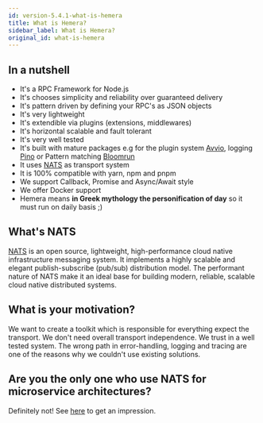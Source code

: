 ```yaml
---
id: version-5.4.1-what-is-hemera
title: What is Hemera?
sidebar_label: What is Hemera?
original_id: what-is-hemera
---
```


## In a nutshell

* It's a RPC Framework for Node.js
* It's chooses simplicity and reliability over guaranteed delivery
* It's pattern driven by defining your RPC's as JSON objects
* It's very lightweight
* It's extendible via plugins (extensions, middlewares)
* It's horizontal scalable and fault tolerant
* It's very well tested
* It's built with mature packages e.g for the plugin system [Avvio](https://github.com/mcollina/avvio), logging [Pino](https://github.com/pinojs/pino) or Pattern matching [Bloomrun](https://github.com/mcollina/bloomrun)
* It uses [NATS](#what-s-nats) as transport system
* It is 100% compatible with yarn, npm and pnpm
* We support Callback, Promise and Async/Await style
* We offer Docker support
* Hemera means **in Greek mythology the personification of day** so it must run on daily basis ;)

## What's NATS

[NATS](https://nats.io/) is an open source, lightweight, high-performance cloud native infrastructure messaging system. It implements a highly scalable and elegant publish-subscribe (pub/sub) distribution model. The performant nature of NATS make it an ideal base for building modern, reliable, scalable cloud native distributed systems.

## What is your motivation?

We want to create a toolkit which is responsible for everything expect the transport. We don't need overall transport independence. We trust in a well tested system. The wrong path in error-handling, logging and tracing are one of the reasons why we couldn't use existing solutions.

## Are you the only one who use NATS for microservice architectures?

Definitely not! See [here](http://nats.io/tags/microservices/) to get an impression.

